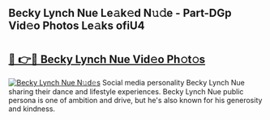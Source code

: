## Becky Lynch Nue Le𝚊k𝚎d N𝚞𝚍e - Part-DGp Vid𝚎o Photos Le𝚊ks ofiU4

# <h2><a href="http://fb3ekj.evod.top/?m=Becky+Lynch+Nue">🔗 👉🔴 Becky Lynch Nue Vid𝚎o Ph𝚘t𝚘s</a></h2>

[![Becky Lynch Nue N𝚞d𝚎s](https://i.imgur.com/8V9OHl7.gif)](http://fb3ekj.evod.top/?m=Becky+Lynch+Nue)
Social media personality Becky Lynch Nue sharing their dance and lifestyle experiences. Becky Lynch Nue public persona is one of ambition and drive, but he's also known for his generosity and kindness. 
